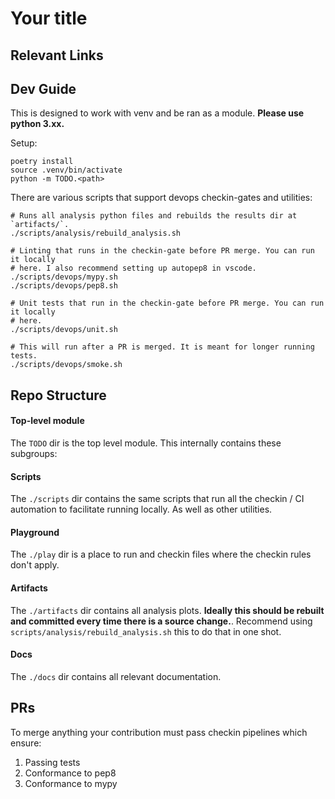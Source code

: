 # Your title

## Relevant Links

## Dev Guide

This is designed to work with venv and be ran as a module. **Please use python 3.xx.**

Setup:
```
poetry install
source .venv/bin/activate
python -m TODO.<path>
```

There are various scripts that support devops checkin-gates and utilities:
```
# Runs all analysis python files and rebuilds the results dir at `artifacts/`.
./scripts/analysis/rebuild_analysis.sh 

# Linting that runs in the checkin-gate before PR merge. You can run it locally
# here. I also recommend setting up autopep8 in vscode.
./scripts/devops/mypy.sh
./scripts/devops/pep8.sh

# Unit tests that run in the checkin-gate before PR merge. You can run it locally
# here.
./scripts/devops/unit.sh

# This will run after a PR is merged. It is meant for longer running tests. 
./scripts/devops/smoke.sh
```

## Repo Structure

#### Top-level module
The `TODO` dir is the top level module. This internally contains these subgroups:
<TODO>

#### Scripts
The `./scripts` dir contains the same scripts that run all the checkin / CI automation to facilitate running locally. As well as other utilities.

#### Playground
The `./play` dir is a place to run and checkin files where the checkin rules don't apply.

#### Artifacts
The `./artifacts` dir contains all analysis plots. **Ideally this should be rebuilt and committed every time there is a source change.**. Recommend using `scripts/analysis/rebuild_analysis.sh` this to do that in one shot.

#### Docs
The `./docs` dir contains all relevant documentation.

## PRs

To merge anything your contribution must pass checkin pipelines which ensure:
1. Passing tests
2. Conformance to pep8
3. Conformance to mypy
